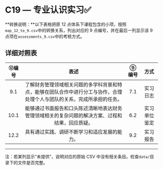 # C19 — 专业认识实习:white_check_mark:

**转换说明：**以下表格把原 12 点体系下课程包含的小项，按照`map_12_to_9.csv`中的转换关系，列出对应的 9 点编号，并在最后一列显示该 9 点项在`assessments_9.csv`中的考核方式。

## 详细对照表

| ⑫编号 | 表述 | ⑨编号 | 方式 |
|:---:|:---:|:---:|:---:|
| 9.1 | 了解财务管理领域相关问题的多学科背景和特点，能够在团队合作中进行分工与协作，合理处理个人与团队的关系，完成所承担的任务。 | 7.1 | 实习日志 |
| 10.1 | 能够通过书面报告和口头陈述清晰地表达财务管理领域相关的复杂问题的解决方案、过程和结果，回应质疑。 | 6.2 | 实习单位鉴定 |
| 12.2 | 具有通过实践、调研不断学习和适应发展的能力。 | 9.2 | 实习报告 |

---

注：若某列显示“未提供”，说明对应的原始 CSV 中没有相关条目。检查`data/`目录下的文件是否完整。
